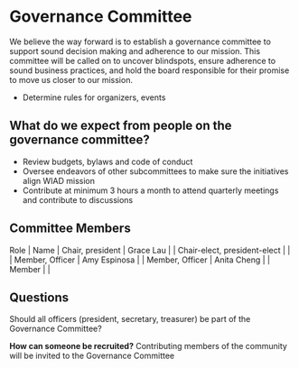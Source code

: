 # Governance Committee
We believe the way forward is to establish a governance committee to support sound decision making and adherence to our mission. This committee will be called on to uncover blindspots, ensure adherence to sound business practices, and hold the board responsible for their promise to move us closer to our mission.
- Determine rules for organizers, events

## What do we expect from people on the governance committee?
- Review budgets, bylaws and code of conduct
- Oversee endeavors of other subcommittees to make sure the initiatives align WIAD mission
- Contribute at minimum 3 hours a month to attend quarterly meetings and contribute to discussions

## Committee Members 

Role | Name
| Chair, president | Grace Lau |
| Chair-elect, president-elect |  |
| Member, Officer | Amy Espinosa |
| Member, Officer | Anita Cheng |
| Member | |

## Questions
Should all officers (president, secretary, treasurer) be part of the Governance Committee?

**How can someone be recruited?**
Contributing members of the community will be invited to the Governance Committee
